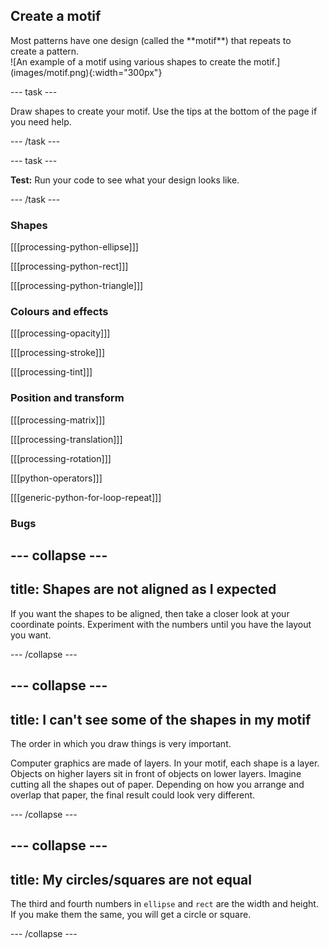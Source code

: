 ## Create a motif

<div style="display: flex; flex-wrap: wrap">
<div style="flex-basis: 200px; flex-grow: 1; margin-right: 15px;">
Most patterns have one design (called the **motif**) that repeats to create a pattern. 
</div>
<div>
![An example of a motif using various shapes to create the motif.](images/motif.png){:width="300px"}
</div>
</div>

--- task ---

Draw shapes to create your motif. Use the tips at the bottom of the page if you need help.

--- /task ---

--- task ---

**Test:** Run your code to see what your design looks like. 

--- /task ---

### Shapes

[[[processing-python-ellipse]]]

[[[processing-python-rect]]]

[[[processing-python-triangle]]]


### Colours and effects

[[[processing-opacity]]]

[[[processing-stroke]]]

[[[processing-tint]]]

### Position and transform

[[[processing-matrix]]]

[[[processing-translation]]]

[[[processing-rotation]]]

[[[python-operators]]]

[[[generic-python-for-loop-repeat]]]

### Bugs

--- collapse ---
---
title: Shapes are not aligned as I expected
---

If you want the shapes to be aligned, then take a closer look at your coordinate points. Experiment with the numbers until you have the layout you want. 

--- /collapse ---

--- collapse ---
---
title: I can't see some of the shapes in my motif
---

The order in which you draw things is very important.

Computer graphics are made of layers. In your motif, each shape is a layer. Objects on higher layers sit in front of objects on lower layers. Imagine cutting all the shapes out of paper. Depending on how you arrange and overlap that paper, the final result could look very different.

--- /collapse ---

--- collapse ---
---
title: My circles/squares are not equal
---

The third and fourth numbers in `ellipse` and `rect` are the width and height. If you make them the same, you will get a circle or square. 

--- /collapse ---



